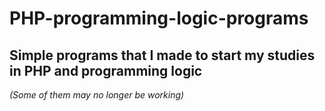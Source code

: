 # PHP-programming-logic-programs
## Simple programs that I made to start my studies in PHP and programming logic
_(Some of them may no longer be working)_
